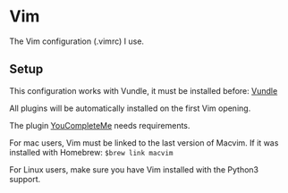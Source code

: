 Vim
===

The Vim configuration (.vimrc) I use.

Setup
-----

This configuration works with Vundle, it must be installed before:
[Vundle](https://github.com/VundleVim/Vundle.vim)

All plugins will be automatically installed on the first Vim opening.

The plugin [YouCompleteMe](https://github.com/Valloric/YouCompleteMe) needs requirements.

For mac users, Vim must be linked to the last version of Macvim.
If it was installed with Homebrew: 
`$brew link macvim`

For Linux users, make sure you have Vim installed with the Python3 support.
